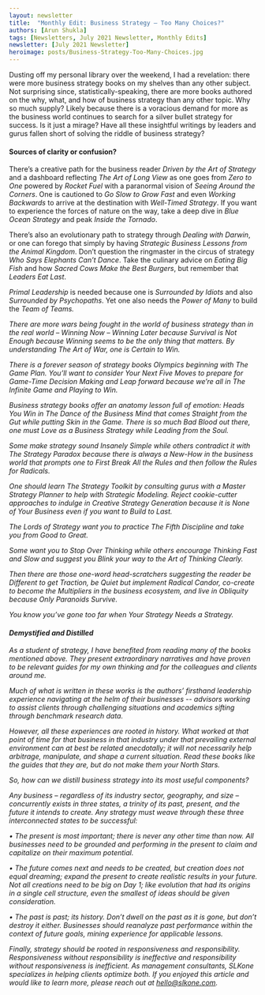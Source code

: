 ```yaml
---
layout: newsletter
title:  "Monthly Edit: Business Strategy – Too Many Choices?"
authors: [Arun Shukla]
tags: [Newsletters, July 2021 Newsletter, Monthly Edits]
newsletter: [July 2021 Newsletter]
heroimage: posts/Business-Strategy-Too-Many-Choices.jpg
---
```


Dusting off my personal library over the weekend, I had a revelation: there were more business strategy books on my shelves than any other subject. Not surprising since, statistically-speaking, there are more books authored on the why, what, and how of business strategy than any other topic. Why so much supply? Likely because there is a voracious demand for more as the business world continues to search for a silver bullet strategy for success. Is it just a mirage? Have all these insightful writings by leaders and gurus fallen short of solving the riddle of business strategy? 

#### Sources of clarity or confusion?

There’s a creative path for the business reader <i>Driven by the Art of Strategy</i> and a dashboard reflecting <i>The Art of Long View</i> as one goes from <i>Zero to One</i> powered by <i>Rocket Fuel</i> with a paranormal vision of <i>Seeing Around the Corners</i>. One is cautioned to <i>Go Slow to Grow Fast</i> and even <i>Working Backwards</i> to arrive at the destination with <i>Well-Timed Strategy</i>. If you want to experience the forces of nature on the way, take a deep dive in <i>Blue Ocean Strategy</i> and  peak <i>Inside the Tornado</i>.  

There’s also an evolutionary path to strategy through <i>Dealing with Darwin</i>, or one can forego that simply by having <i>Strategic Business Lessons from the Animal Kingdom</i>. Don’t question the ringmaster in the circus of strategy <i>Who Says Elephants Can’t Dance</i>. Take the culinary advice on <i>Eating Big Fish</i> and how <i>Sacred Cows Make the Best Burgers</i>, but remember that <i>Leaders Eat Last</i>.

<i>Primal Leadership</i> is needed because one is <i>Surrounded by Idiots</i> and also <i>Surrounded by Psychopaths</i>. Yet one also needs the <i>Power of Many</i> to build the <i>Team of Teams<i>.

There are more wars being fought in the world of business strategy than in the real world – <i>Winning Now – Winning Later</i> because <i>Survival is Not Enough</i> because <i>Winning</i> seems to be the only thing that matters. By understanding <i>The Art of War</i>, one is <i>Certain to Win</i>. 

There is a forever season of strategy books Olympics beginning with <i>The Game Plan</i>. You’ll want to consider <i>Your Next Five Moves</i> to prepare for <i>Game-Time Decision Making</i> and <i>Leap</i> forward because we’re all in <i>The Infinite Game</i> and <i>Playing to Win</i>.

Business strategy books offer an anatomy lesson full of emotion: <i>Heads You Win</i> in <i>The Dance of the Business Mind</i> that comes <i>Straight from the Gut</i> while putting <i>Skin in the Game</i>. There is so much <i>Bad Blood</i> out there, one must <i>Love as a Business Strategy</i> while <i>Leading from the Soul</i>. 

Some make strategy sound <i>Insanely Simple</i> while others contradict it with <i>The Strategy Paradox</i> because there is always a <i>New-How</i> in the business world that prompts one to <i>First Break All the Rules</i> and then follow the <i>Rules for Radicals</i>.

One should learn <i>The Strategy Toolkit</i> by consulting gurus with a <i>Master Strategy Planner</i> to help with <i>Strategic Modeling</i>. Reject cookie-cutter approaches to indulge in <i>Creative Strategy Generation</i> because it is <i>None of Your Business</i> even if you want to <i>Build to Last</i>. 

The <i>Lords of Strategy</i> want you to practice <i>The Fifth Discipline</i> and take you from <i>Good to Great</i>.

Some want you to <i>Stop Over Thinking</i> while others encourage <i>Thinking Fast and Slow</i> and suggest you <i>Blink</i> your way to the <i>Art of Thinking Clearly</i>.

Then there are those one-word head-scratchers suggesting the reader be <i>Different to get Traction</i>, be <i>Quiet</i> but implement <i>Radical Candor</i>, co-create to become the <i>Multipliers</i> in the business ecosystem, and live in <i>Obliquity</i> because <i>Only Paranoids Survive</i>.

You know you’ve gone too far when Your <i>Strategy Needs a Strategy</i>.

#### Demystified and Distilled

As a student of strategy, I have benefited from reading many of the books mentioned above. They present extraordinary narratives and have proven to be relevant guides for my own thinking and for the colleagues and clients around me.

Much of what is written in these works is the authors’ firsthand leadership experience navigating at the helm of their businesses -- advisors working to assist clients through challenging situations and academics sifting through benchmark research data.

However, all these experiences are rooted in history. What worked at that point of time for that business in that industry under that prevailing external environment can at best be related anecdotally; it will not necessarily help arbitrage, manipulate, and shape a current situation. Read these books like the guides that they are, but do not make them your North Stars.

So, how can we distill business strategy into its most useful components?

Any business – regardless of its industry sector, geography, and size – concurrently exists in three states, a trinity  of its past, present, and the future it intends to create. Any strategy must weave through these three interconnected states to be successful:

•	The present is most important; there is never any other time than now.  All businesses need to be grounded and performing in the present to claim and capitalize on their maximum potential.

•	The future comes next and needs to be created, but creation does not equal dreaming; expand the present to create realistic results in your future. Not all creations need to be big on Day 1; like evolution that had its origins in a single cell structure, even the smallest of ideas should be given consideration.

•	The past is past; its history. Don’t dwell on the past as it is gone, but don’t destroy it either. Businesses should reanalyze past performance within the context of future goals, mining experience for applicable lessons.

Finally, strategy should be rooted in responsiveness and responsibility. Responsiveness without responsibility is ineffective and responsibility without responsiveness is inefficient.  As management consultants, SLKone specializes in helping clients optimize both. If you enjoyed this article and would like to learn more, please reach out at hello@slkone.com.
